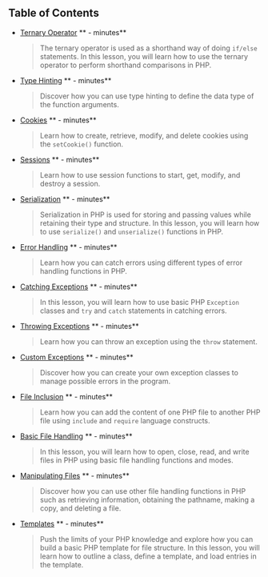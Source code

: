 ## Table of Contents

* [Ternary Operator](content/TernaryOperator/TernaryOperator.q.md) ** - minutes**
    > The ternary operator is used as a shorthand way of doing `if/else` statements. In this lesson, you will learn how to use the ternary operator to perform shorthand comparisons in PHP.

* [Type Hinting](content/TypeHinting/TypeHinting.q.md) ** - minutes**
    > Discover how you can use type hinting to define the data type of the function arguments.

* [Cookies](content/Cookies/Cookies.q.md) ** - minutes**
    > Learn how to create, retrieve, modify, and delete cookies using the `setCookie()` function.
 
* [Sessions](content/Sessions/Sessions.q.md) ** - minutes**
    > Learn how to use session functions to start, get, modify, and destroy a session.

* [Serialization](content/Serialization/Serialization.q.md) ** - minutes**
    > Serialization in PHP is used for storing and passing values while retaining their type and structure. In this lesson, you will learn how to use `serialize()` and `unserialize()` functions in PHP.

* [Error Handling](content/ErrorHandling/ErrorHandling.q.md) ** - minutes**
    > Learn how you can catch errors using different types of error handling functions in PHP.
    
* [Catching Exceptions](content/CatchingExceptions/CatchingExceptions.q.md) ** - minutes**
    > In this lesson, you will learn how to use basic PHP `Exception` classes and `try` and `catch` statements in catching errors.
 
* [Throwing Exceptions](content/ThrowingExceptions/ThrowingExceptions.q.md) ** - minutes**
    > Learn how you can throw an exception using the `throw` statement. 

* [Custom Exceptions](content/CustomExceptions/CustomExceptions.q.md) ** - minutes**
    > Discover how you can create your own exception classes to manage possible errors in the program.

* [File Inclusion](content/FileInclusion/FileInclusion.q.md) ** - minutes**
    > Learn how you can add the content of one PHP file to another PHP file using `include` and `require` language constructs.

* [Basic File Handling](content/BasicFileHandling/BasicFileHandling.q.md) ** - minutes**
    > In this lesson, you will learn how to open, close, read, and write files in PHP using basic file handling functions and modes.

* [Manipulating Files](content/ManipulatingFiles/ManipulatingFiles.q.md) ** - minutes**
    > Discover how you can use other file handling functions in PHP such as retrieving information, obtaining the pathname, making a copy, and deleting a file.
    
* [Templates](content/Templates/Templates.q.md) ** - minutes**
    > Push the limits of your PHP knowledge and explore how you can build a basic PHP template for file structure. In this lesson, you will learn how to outline a class, define a template, and load entries in the template.